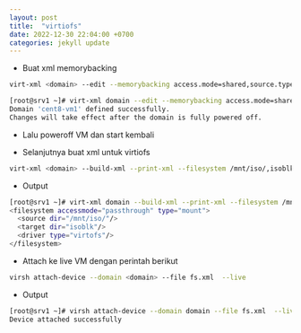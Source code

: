 ```yaml
---
layout: post
title:  "virtiofs"
date: 2022-12-30 22:04:00 +0700
categories: jekyll update
---
```



* Buat xml memorybacking
```sh
virt-xml <domain> --edit --memorybacking access.mode=shared,source.type=memfd
```
```sh
[root@srv1 ~]# virt-xml domain --edit --memorybacking access.mode=shared,source.type=memfd
Domain 'cent8-vm1' defined successfully.
Changes will take effect after the domain is fully powered off.
```
* Lalu poweroff VM dan start kembali

* Selanjutnya buat xml untuk virtiofs
```sh
virt-xml <domain> --build-xml --print-xml --filesystem /mnt/iso/,isoblk,driver.type=virtofs,accessmode=passthrough
```
* Output
```sh
[root@srv1 ~]# virt-xml domain --build-xml --print-xml --filesystem /mnt/iso/,isoblk,driver.type=virtofs,accessmode=passthrough
<filesystem accessmode="passthrough" type="mount">
  <source dir="/mnt/iso/"/>
  <target dir="isoblk"/>
  <driver type="virtofs"/>
</filesystem>
```

* Attach ke live VM dengan perintah berikut
```sh 
virsh attach-device --domain <domain> --file fs.xml  --live
```

* Output
```sh
[root@srv1 ~]# virsh attach-device --domain domain --file fs.xml  --live
Device attached successfully
```

